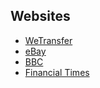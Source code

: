 ## Websites
- [WeTransfer](https://wetransfer.com)
- [eBay](https://www.ebay.com/)
- [BBC](https://www.bbc.com)
- [Financial Times](https://www.ft.com)